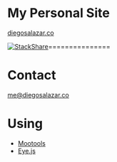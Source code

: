# My Personal Site

[diegosalazar.co](diegosalazar.co)

[![StackShare](https://img.shields.io/badge/tech-stack-0690fa.svg?style=flat)](https://stackshare.io/DiegoSalazar/diegosalazar-co)===============

Contact
=======
[me@diegosalazar.co](mailto:me@diegosalazar.co)

Using
=====
* [Mootools](http://mootools.net/)
* [Eye.js](https://github.com/Goutte/Eye)
